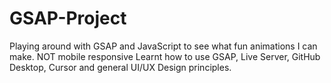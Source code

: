 # GSAP-Project
Playing around with GSAP and JavaScript to see what fun animations I can make.
NOT mobile responsive
Learnt how to use GSAP, Live Server, GitHub Desktop, Cursor and general UI/UX Design principles. 
